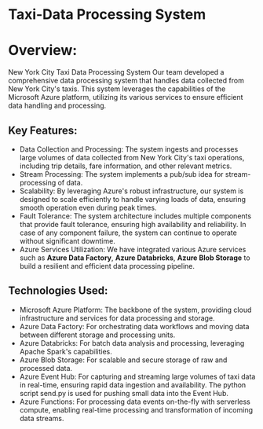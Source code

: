 # Taxi-Data Processing System

# Overview:
New York City Taxi Data Processing System
Our team developed a comprehensive data processing system that handles data collected from New York City's taxis. This system leverages the capabilities of the Microsoft Azure platform, utilizing its various services to ensure efficient data handling and processing.

## Key Features:

* Data Collection and Processing: The system ingests and processes large volumes of data collected from New York City's taxi operations, including trip details, fare information, and other relevant metrics.
* Stream Processing: The system implements a pub/sub idea for stream-processing of data. 
* Scalability: By leveraging Azure's robust infrastructure, our system is designed to scale efficiently to handle varying loads of data, ensuring smooth operation even during peak times.
* Fault Tolerance: The system architecture includes multiple components that provide fault tolerance, ensuring high availability and reliability. In case of any component failure, the system can continue to operate without significant downtime.
* Azure Services Utilization: We have integrated various Azure services such as **Azure Data Factory**, **Azure Databricks**, **Azure Blob Storage** to build a resilient and efficient data processing pipeline.

## Technologies Used:

* Microsoft Azure Platform: The backbone of the system, providing cloud infrastructure and services for data processing and storage.
* Azure Data Factory: For orchestrating data workflows and moving data between different storage and processing units.
* Azure Databricks: For batch data analysis and processing, leveraging Apache Spark's capabilities.
* Azure Blob Storage: For scalable and secure storage of raw and processed data.
* Azure Event Hub: For capturing and streaming large volumes of taxi data in real-time, ensuring rapid data ingestion and availability. The python script send.py is used for pushing small data into the Event Hub.  
* Azure Functions: For processing data events on-the-fly with serverless compute, enabling real-time processing and transformation of incoming data streams.